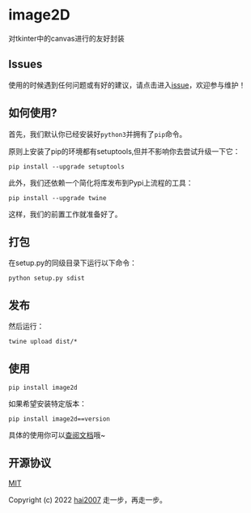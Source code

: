 # image2D
对tkinter中的canvas进行的友好封装

## Issues
使用的时候遇到任何问题或有好的建议，请点击进入[issue](https://github.com/hai2007/image2D.py/issues)，欢迎参与维护！

## 如何使用?

首先，我们默认你已经安装好```python3```并拥有了```pip```命令。

原则上安装了pip的环境都有setuptools,但并不影响你去尝试升级一下它：

```
pip install --upgrade setuptools
```

此外，我们还依赖一个简化将库发布到Pypi上流程的工具：

```
pip install --upgrade twine
```

这样，我们的前置工作就准备好了。

## 打包

在setup.py的同级目录下运行以下命令：

```
python setup.py sdist
```

## 发布

然后运行：

```
twine upload dist/*
```

## 使用

```
pip install image2d
```

如果希望安装特定版本：

```
pip install image2d==version
```

具体的使用你可以[查阅文档](https://hai2007.github.io/image2D.py)哦~

开源协议
---------------------------------------
[MIT](https://github.com/hai2007/image2D.py/blob/master/LICENSE)

Copyright (c) 2022 [hai2007](https://hai2007.github.io/SweetHome/) 走一步，再走一步。
